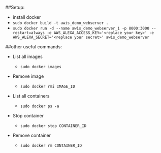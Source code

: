 ##Setup:

- install docker
- `sudo docker build -t awis_demo_webserver .`
- `sudo docker run -d --name awis_demo_webserver_1 -p 8000:3000 --restart=always -e AWS_ALEXA_ACCESS_KEY='<replace your key>' -e AWS_ALEXA_SECRET='<replace your secret>' awis_demo_webserver`

##other useful commands:

- List all images
  - `sudo docker images`

- Remove image
  - `sudo docker rmi IMAGE_ID`

- List all containers
  - `sudo docker ps -a`

- Stop container
  - `sudo docker stop CONTAINER_ID`

- Remove container
  - `sudo docker rm CONTAINER_ID`
